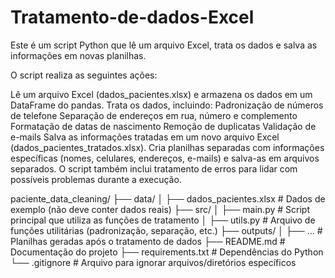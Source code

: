 # Tratamento-de-dados-Excel

Este é um script Python que lê um arquivo Excel, trata os dados e salva as informações em novas planilhas.

O script realiza as seguintes ações:

Lê um arquivo Excel (dados_pacientes.xlsx) e armazena os dados em um DataFrame do pandas.
Trata os dados, incluindo:
Padronização de números de telefone
Separação de endereços em rua, número e complemento
Formatação de datas de nascimento
Remoção de duplicatas
Validação de e-mails
Salva as informações tratadas em um novo arquivo Excel (dados_pacientes_tratados.xlsx).
Cria planilhas separadas com informações específicas (nomes, celulares, endereços, e-mails) e salva-as em arquivos separados.
O script também inclui tratamento de erros para lidar com possíveis problemas durante a execução.

paciente_data_cleaning/
├── data/
│   ├── dados_pacientes.xlsx  # Dados de exemplo (não deve conter dados reais)
├── src/
│   ├── main.py               # Script principal que utiliza as funções de tratamento
│   ├── utils.py              # Arquivo de funções utilitárias (padronização, separação, etc.)
├── outputs/
│   ├── ...                   # Planilhas geradas após o tratamento de dados
├── README.md                 # Documentação do projeto
├── requirements.txt          # Dependências do Python
└── .gitignore                # Arquivo para ignorar arquivos/diretórios específicos
